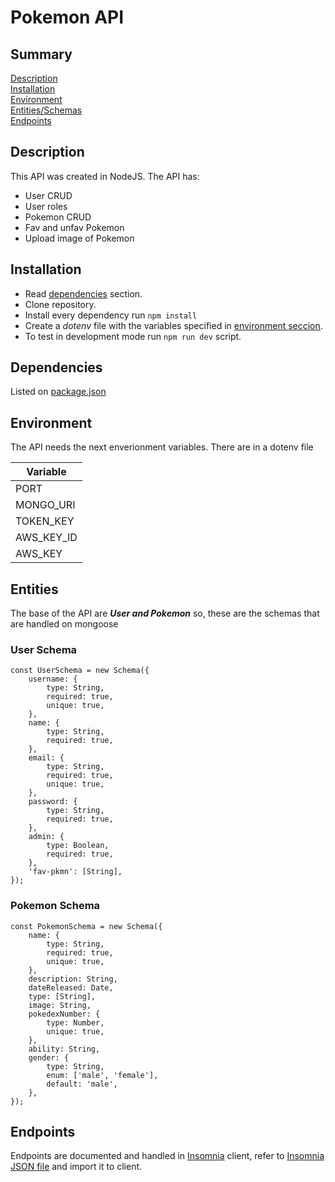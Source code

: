 # Pokemon API

## Summary 
[Description](#Description)\
[Installation](#Installation)\
[Environment](#Environment)\
[Entities/Schemas](#Entities)\
[Endpoints](#Endpoints)

## Description

This API was created in NodeJS. The API has: 
* User CRUD
* User roles
* Pokemon CRUD
* Fav and unfav Pokemon
* Upload image of Pokemon


## Installation

+ Read [dependencies](#Dependencies) section.
+ Clone repository.
+ Install every dependency run `npm install`
+ Create a *dotenv* file with the variables specified in [environment seccion](#Environment).
+ To test in development mode run `npm run dev` script.

## Dependencies

Listed on [package.json](https://github.com/irenehl/PokemonAPI/blob/master/package.json)


## Environment

The API needs the next enverionment variables. There are in a dotenv file

| Variable         |
|------------------|
| PORT             |
| MONGO_URI        |
| TOKEN_KEY        |
| AWS_KEY_ID       |
| AWS_KEY          |

## Entities

The base of the API are ***User and Pokemon*** so, these are the schemas that are handled on mongoose

### User Schema

    const UserSchema = new Schema({
        username: {
            type: String,
            required: true,
            unique: true,
        },
        name: {
            type: String,
            required: true,
        },
        email: {
            type: String,
            required: true,
            unique: true,
        },
        password: {
            type: String,
            required: true,
        },
        admin: {
            type: Boolean,
            required: true,
        },
        'fav-pkmn': [String],
    });

    
### Pokemon Schema

    const PokemonSchema = new Schema({
        name: {
            type: String,
            required: true,
            unique: true,
        },
        description: String,
        dateReleased: Date,
        type: [String],
        image: String,
        pokedexNumber: {
            type: Number,
            unique: true,
        },
        ability: String,
        gender: {
            type: String,
            enum: ['male', 'female'],
            default: 'male',
        },
    });

## Endpoints

Endpoints are documented and handled in [Insomnia](https://support.insomnia.rest/) client, refer to [Insomnia JSON file](https://github.com/irenehl/ElaniinBack_test/blob/master/Docs/Insomnia_2021-01-14.json) and import it to client.